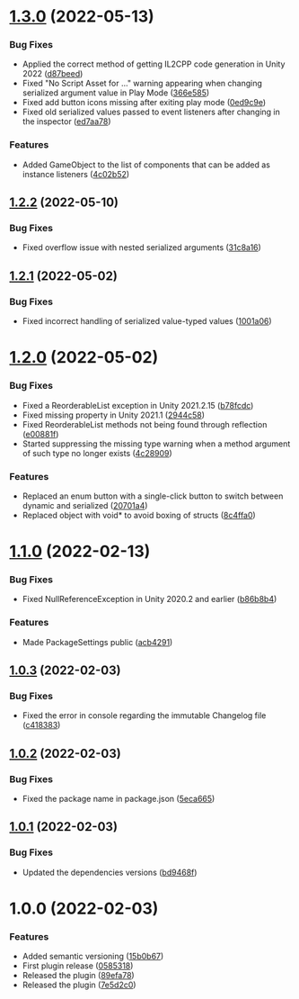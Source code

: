 # [1.3.0](https://github.com/SolidAlloy/ExtEvents/compare/1.2.2...1.3.0) (2022-05-13)


### Bug Fixes

* Applied the correct method of getting IL2CPP code generation in Unity 2022 ([d87beed](https://github.com/SolidAlloy/ExtEvents/commit/d87beed6e029332ae0913a1b76fff1ddf9a2bf74))
* Fixed "No Script Asset for ..." warning appearing when changing serialized argument value in Play Mode ([366e585](https://github.com/SolidAlloy/ExtEvents/commit/366e5851dd644938e7dbc2f9a7c9233e4178c301))
* Fixed add button icons missing after exiting play mode ([0ed9c9e](https://github.com/SolidAlloy/ExtEvents/commit/0ed9c9e1935f0940ca61d1f3562d120662ecbc8e))
* Fixed old serialized values passed to event listeners after changing in the inspector ([ed7aa78](https://github.com/SolidAlloy/ExtEvents/commit/ed7aa78510b7ebe321a5ec79cf74c3ed9ed664be))


### Features

* Added GameObject to the list of components that can be added as instance listeners ([4c02b52](https://github.com/SolidAlloy/ExtEvents/commit/4c02b52b94cdf0bf8e6bfe22e4d31659f5297bcd))

## [1.2.2](https://github.com/SolidAlloy/ExtEvents/compare/1.2.1...1.2.2) (2022-05-10)


### Bug Fixes

* Fixed overflow issue with nested serialized arguments ([31c8a16](https://github.com/SolidAlloy/ExtEvents/commit/31c8a16bcaeb1174e9611fe49efb77fcdb9a480f))

## [1.2.1](https://github.com/SolidAlloy/ExtEvents/compare/1.2.0...1.2.1) (2022-05-02)


### Bug Fixes

* Fixed incorrect handling of serialized value-typed values ([1001a06](https://github.com/SolidAlloy/ExtEvents/commit/1001a06f121d5bf52eaa623fa430145c6d740cc5))

# [1.2.0](https://github.com/SolidAlloy/ExtEvents/compare/1.1.0...1.2.0) (2022-05-02)


### Bug Fixes

* Fixed a ReorderableList exception in Unity 2021.2.15 ([b78fcdc](https://github.com/SolidAlloy/ExtEvents/commit/b78fcdc015bcfaa2b6e61a077336e8c654e105a5))
* Fixed missing property in Unity 2021.1 ([2944c58](https://github.com/SolidAlloy/ExtEvents/commit/2944c5804caed31701b4c52bba1161af089812fa))
* Fixed ReorderableList methods not being found through reflection ([e00881f](https://github.com/SolidAlloy/ExtEvents/commit/e00881f78abfb170d9e091c391d9201e7d31706d))
* Started suppressing the missing type warning when a method argument of such type no longer exists ([4c28909](https://github.com/SolidAlloy/ExtEvents/commit/4c2890926640551206a194a657dad3854d11aeb4))


### Features

* Replaced an enum button with a single-click button to switch between dynamic and serialized ([20701a4](https://github.com/SolidAlloy/ExtEvents/commit/20701a47dce745f5f38329623eabab900462664c))
* Replaced object with void* to avoid boxing of structs ([8c4ffa0](https://github.com/SolidAlloy/ExtEvents/commit/8c4ffa06217eb4657914270f5b292b5ef434906d))

# [1.1.0](https://github.com/SolidAlloy/ExtEvents/compare/1.0.3...1.1.0) (2022-02-13)


### Bug Fixes

* Fixed NullReferenceException in Unity 2020.2 and earlier ([b86b8b4](https://github.com/SolidAlloy/ExtEvents/commit/b86b8b4189e7d8501d608ce47cc83146ae7b7ad3))


### Features

* Made PackageSettings public ([acb4291](https://github.com/SolidAlloy/ExtEvents/commit/acb429188a74a83afc41bfd2a046c1845f322d82))

## [1.0.3](https://github.com/SolidAlloy/ExtEvents/compare/1.0.2...1.0.3) (2022-02-03)


### Bug Fixes

* Fixed the error in console regarding the immutable Changelog file ([c418383](https://github.com/SolidAlloy/ExtEvents/commit/c418383a30b5b0a82512a973f095401bb1d3874c))

## [1.0.2](https://github.com/SolidAlloy/ExtEvents/compare/1.0.1...1.0.2) (2022-02-03)


### Bug Fixes

* Fixed the package name in package.json ([5eca665](https://github.com/SolidAlloy/ExtEvents/commit/5eca665afc6bc1de4beb7916c81cf9ddc7bb2e73))

## [1.0.1](https://github.com/SolidAlloy/ExtEvents/compare/1.0.0...1.0.1) (2022-02-03)


### Bug Fixes

* Updated the dependencies versions ([bd9468f](https://github.com/SolidAlloy/ExtEvents/commit/bd9468f31e2bc4ee678ec136ed56dc18e100b7f8))

# 1.0.0 (2022-02-03)


### Features

* Added semantic versioning ([15b0b67](https://github.com/SolidAlloy/ExtEvents/commit/15b0b67353d1adf3643b57b9e617330dc0d59c5b))
* First plugin release ([0585318](https://github.com/SolidAlloy/ExtEvents/commit/058531809cd85fbd4987563e434f414f28d09e33))
* Released the plugin ([89efa78](https://github.com/SolidAlloy/ExtEvents/commit/89efa784230bce8cf9d915aaac20f97b700d7528))
* Released the plugin ([7e5d2c0](https://github.com/SolidAlloy/ExtEvents/commit/7e5d2c08614b074689aee5bc036d6cbeeb9f27ef))
